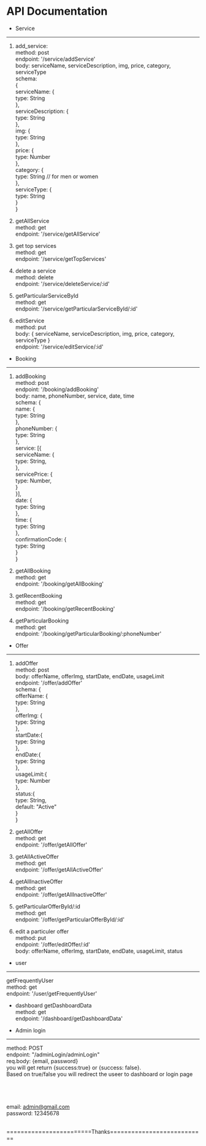 # API Documentation 
* Service
------------------------------------
1. add_service: <br>
method: post <br>
endpoint: '/service/addService' <br>
body: serviceName, serviceDescription, img, price, category, serviceType <br>
schema: <br>
{<br>
    serviceName: {<br>
        type: String <br>
    },<br> 
    serviceDescription: { <br>
        type: String <br>
    },<br>
    img: {<br>
        type: String <br>
    },<br>
    price: {<br>
        type: Number <br>
    },<br>
    category: {<br>
        type: String // for men or women <br>
    },<br>
    serviceType: {<br>
        type: String <br>
    }<br>
}<br>

2. getAllService <br>
method: get <br>
endpoint: '/service/getAllService' <br>

3. get top services <br>
method: get <br>
endpoint: '/service/getTopServices' <br>

4. delete a service <br>
method: delete <br>
endpoint: '/service/deleteService/:id' <br>

5. getParticularServiceById <br>
method: get <br>
endpoint: '/service/getParticularServiceById/:id' <br>

6. editService <br>
method: put <br>
body: { serviceName, serviceDescription, img, price, category, serviceType } <br>
endpoint: '/service/editService/:id' <br>



* Booking
------------------------------------
1. addBooking <br>
method: post <br>
endpoint: '/booking/addBooking' <br>
body: name, phoneNumber, service, date, time <br>
schema: {<br>
    name: {<br>
        type: String <br>
    },<br>
    phoneNumber: {<br>
        type: String <br>
    },<br>
    service: [{<br>
        serviceName: {<br>
            type: String,<br>
        },<br>
        servicePrice: {<br>
            type: Number,<br>
        }<br>
    }],<br>
    date: {<br>
        type: String <br>
    },<br>
    time: {<br>
        type: String <br>
    },<br>
    confirmationCode: {<br>
        type: String <br>
    }<br>
}<br>

2. getAllBooking <br>
method: get <br>
endpoint: '/booking/getAllBooking' <br>

3. getRecentBooking <br>
method: get <br>
endpoint: '/booking/getRecentBooking' <br>

4. getParticularBooking <br>
method: get <br>
endpoint: '/booking/getParticularBooking/:phoneNumber' <br>



* Offer
-------------------------------------
1. addOffer <br>
method: post <br>
body: offerName, offerImg, startDate, endDate, usageLimit <br>
endpoint: '/offer/addOffer' <br>
schema: {<br>
    offerName: {<br>
        type: String <br>
    },<br>
    offerImg: {<br>
        type: String <br>
    },<br>
    startDate:{<br>
        type: String <br>
    },<br>
    endDate:{<br>
        type: String <br>
    },<br>
    usageLimit:{<br>
        type: Number <br>
    },<br>
    status:{<br>
        type: String,<br>
        default: "Active" <br>
    }<br>
}<br>

2. getAllOffer <br>
method: get <br>
endpoint: '/offer/getAllOffer' <br>

3. getAllActiveOffer <br>
method: get <br>
endpoint: '/offer/getAllActiveOffer' <br>

4. getAllInactiveOffer <br>
method: get <br>
endpoint: '/offer/getAllInactiveOffer' <br>

5. getParticularOfferById/:id <br>
method: get <br>
endpoint: '/offer/getParticularOfferById/:id' <br>

6. edit a particuler offer <br>
method: put <br>
endpoint: '/offer/editOffer/:id' <br>
body: offerName, offerImg, startDate, endDate, usageLimit, status <br>

* user 
-------------------------------------
getFrequentlyUser <br>
method: get <br>
endpoint: '/user/getFrequentlyUser' <br>

* dashboard
getDashboardData <br>
method: get <br>
endpoint: '/dashboard/getDashboardData' <br>




* Admin login <br>
---------------------
method: POST <br>
endpoint: "/adminLogin/adminLogin" <br>
req.body: {email, password} <br>
you will get return {success:true} or {success: false}. <br>
Based on true/false you will redirect the useer to dashboard or login page <br>
<br>
<br>
<br>
<br>
email: admin@gmail.com <br>
password: 12345678 <br>

<br>
========================Thanks===========================